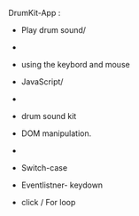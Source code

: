  DrumKit-App :


- Play drum sound/
- 
- using the keybord and mouse

- JavaScript/
- 
- drum sound kit

- DOM manipulation.
- 
- Switch-case

- Eventlistner- keydown
-  click / For loop



